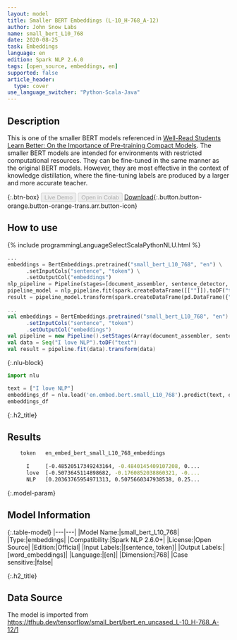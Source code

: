 ```yaml
---
layout: model
title: Smaller BERT Embeddings (L-10_H-768_A-12)
author: John Snow Labs
name: small_bert_L10_768
date: 2020-08-25
task: Embeddings
language: en
edition: Spark NLP 2.6.0
tags: [open_source, embeddings, en]
supported: false
article_header:
  type: cover
use_language_switcher: "Python-Scala-Java"
---
```


## Description
This is one of the smaller BERT models referenced in [Well-Read Students Learn Better: On the Importance of Pre-training Compact Models](https://arxiv.org/abs/1908.08962).  The smaller BERT models are intended for environments with restricted computational resources. They can be fine-tuned in the same manner as the original BERT models. However, they are most effective in the context of knowledge distillation, where the fine-tuning labels are produced by a larger and more accurate teacher.

{:.btn-box}
<button class="button button-orange" disabled>Live Demo</button>
<button class="button button-orange" disabled>Open in Colab</button>
[Download](https://s3.amazonaws.com/auxdata.johnsnowlabs.com/public/models/small_bert_L10_768_en_2.6.0_2.4_1598345383155.zip){:.button.button-orange.button-orange-trans.arr.button-icon}

## How to use

<div class="tabs-box" markdown="1">

{% include programmingLanguageSelectScalaPythonNLU.html %}

```python
...
embeddings = BertEmbeddings.pretrained("small_bert_L10_768", "en") \
      .setInputCols("sentence", "token") \
      .setOutputCol("embeddings")
nlp_pipeline = Pipeline(stages=[document_assembler, sentence_detector, tokenizer, embeddings])
pipeline_model = nlp_pipeline.fit(spark.createDataFrame([[""]]).toDF("text"))
result = pipeline_model.transform(spark.createDataFrame(pd.DataFrame({"text": ["I love NLP"]})))
```

```scala
...
val embeddings = BertEmbeddings.pretrained("small_bert_L10_768", "en")
      .setInputCols("sentence", "token")
      .setOutputCol("embeddings")
val pipeline = new Pipeline().setStages(Array(document_assembler, sentence_detector, tokenizer, embeddings))
val data = Seq("I love NLP").toDF("text")
val result = pipeline.fit(data).transform(data)
```

{:.nlu-block}
```python
import nlu

text = ["I love NLP"]
embeddings_df = nlu.load('en.embed.bert.small_L10_768').predict(text, output_level='token')
embeddings_df
```

</div>

{:.h2_title}
## Results
```bash
	token	en_embed_bert_small_L10_768_embeddings
		
      I 	[-0.48520517349243164, -0.4840145409107208, 0....
      love 	[-0.5073645114898682, -0.1760852038860321, -0....
      NLP 	[0.20363765954971313, 0.5075660347938538, 0.25...
```

{:.model-param}
## Model Information

{:.table-model}
|---|---|
|Model Name:|small_bert_L10_768|
|Type:|embeddings|
|Compatibility:|Spark NLP 2.6.0+|
|License:|Open Source|
|Edition:|Official|
|Input Labels:|[sentence, token]|
|Output Labels:|[word_embeddings]|
|Language:|[en]|
|Dimension:|768|
|Case sensitive:|false|

{:.h2_title}
## Data Source
The model is imported from https://tfhub.dev/tensorflow/small_bert/bert_en_uncased_L-10_H-768_A-12/1
